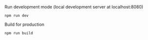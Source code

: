 
Run development mode (local development server at localhost:8080)
```
npm run dev
```

Build for production
```
npm run build
```
